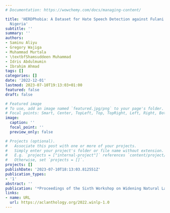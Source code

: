 ```yaml
---
# Documentation: https://wowchemy.com/docs/managing-content/

title: 'HERDPhobia: A Dataset for Hate Speech Detection against Fulani Herdsmen in
  Nigeria'
subtitle: ''
summary: ''
authors:
- Saminu Aliyu
- Gregory Wajiga
- Muhammad Murtala
- \textbfShamsuddeen Muhammad
- Idris Abdulmumin
- Ibrahim Ahmad
tags: []
categories: []
date: '2022-12-01'
lastmod: 2023-07-10T19:13:03+01:00
featured: false
draft: false

# Featured image
# To use, add an image named `featured.jpg/png` to your page's folder.
# Focal points: Smart, Center, TopLeft, Top, TopRight, Left, Right, BottomLeft, Bottom, BottomRight.
image:
  caption: ''
  focal_point: ''
  preview_only: false

# Projects (optional).
#   Associate this post with one or more of your projects.
#   Simply enter your project's folder or file name without extension.
#   E.g. `projects = ["internal-project"]` references `content/project/deep-learning/index.md`.
#   Otherwise, set `projects = []`.
projects: []
publishDate: '2023-07-10T18:13:03.812551Z'
publication_types:
- '1'
abstract: ''
publication: '*Proceedings of the Sixth Workshop on Widening Natural Language Processing*'
links:
- name: URL
  url: https://aclanthology.org/2022.winlp-1.0
---
```

